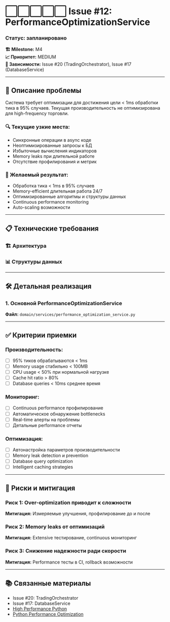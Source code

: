 # ⬜⬜⬜⬜⬜ Issue #12: PerformanceOptimizationService
### Статус: запланировано

**🏗️ Milestone:** M4  
**📈 Приоритет:** MEDIUM  
**🔗 Зависимости:** Issue #20 (TradingOrchestrator), Issue #17 (DatabaseService)

---

## 📝 Описание проблемы

Система требует оптимизации для достижения цели < 1ms обработки тика в 95% случаев. Текущая производительность не оптимизирована для high-frequency торговли.

### 🔍 Текущие узкие места:
- Синхронные операции в async коде
- Неоптимизированные запросы к БД
- Избыточные вычисления индикаторов
- Memory leaks при длительной работе
- Отсутствие профилирования и метрик

### 🎯 Желаемый результат:
- Обработка тика < 1ms в 95% случаев
- Memory-efficient длительная работа 24/7
- Оптимизированные алгоритмы и структуры данных
- Continuous performance monitoring
- Auto-scaling возможности

---

## 📋 Технические требования

### 🏗️ Архитектура


### 📊 Структуры данных


---

## 🛠️ Детальная реализация

### 1. **Основной PerformanceOptimizationService**

**Файл:** `domain/services/performance_optimization_service.py`


---

## ✅ Критерии приемки

### Производительность:
- [ ] 95% тиков обрабатываются < 1ms
- [ ] Memory usage стабильно < 100MB
- [ ] CPU usage < 50% при нормальной нагрузке
- [ ] Cache hit ratio > 80%
- [ ] Database queries < 10ms среднее время

### Мониторинг:
- [ ] Continuous performance профилирование
- [ ] Автоматическое обнаружение bottlenecks
- [ ] Real-time алерты на проблемы
- [ ] Детальные performance отчеты

### Оптимизация:
- [ ] Автонастройка параметров производительности
- [ ] Memory leak detection и prevention
- [ ] Database query optimization
- [ ] Intelligent caching strategies

---

## 🚧 Риски и митигация

### Риск 1: Over-optimization приводит к сложности
**Митигация:** Измеряемые улучшения, профилирование до и после

### Риск 2: Memory leaks от оптимизаций
**Митигация:** Extensive тестирование, continuous мониторинг

### Риск 3: Снижение надежности ради скорости
**Митигация:** Performance тесты в CI, rollback возможности

---

## 📚 Связанные материалы

- Issue #20: TradingOrchestrator
- Issue #17: DatabaseService  
- [High Performance Python](https://www.oreilly.com/library/view/high-performance-python/9781449361747/)
- [Python Performance Optimization](https://wiki.python.org/moin/PythonSpeed/PerformanceTips)
